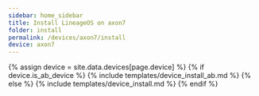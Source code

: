 ```yaml
---
sidebar: home_sidebar
title: Install LineageOS on axon7
folder: install
permalink: /devices/axon7/install
device: axon7
---
```

{% assign device = site.data.devices[page.device] %}
{% if device.is_ab_device %}
{% include templates/device_install_ab.md %}
{% else %}
{% include templates/device_install.md %}
{% endif %}
